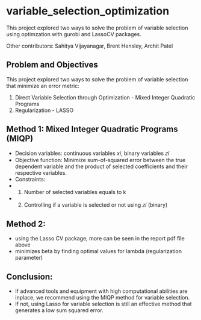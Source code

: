 # variable_selection_optimization
This project explored two ways to solve the problem of variable selection using optimzation with gurobi and LassoCV packages. 

Other contributors: Sahitya Vijayanagar, Brent Hensley, Archit Patel

## Problem and Objectives
This project explored two ways to solve the problem of variable selection that minimize an error metric:
1. Direct Variable Selection through Optimization - Mixed Integer Quadratic Programs
2. Regularization - LASSO

## Method 1: Mixed Integer Quadratic Programs (MIQP)
- Decision variables: continuous variables 𝑥𝑖, binary variables 𝑧𝑖
- Objective function: Minimize sum-of-squared error between the true dependent variable and the product of selected coefficients and their respective variables.
- Constraints:
- 1. Number of selected variables equals to k
- 2. Controlling if a variable is selected or not using 𝑧𝑖 (binary)

## Method 2: 
- using the Lasso CV package, more can be seen in the report pdf file above
- minimizes beta by finding optimal values for lambda (regularization parameter)

## Conclusion:
- If advanced tools and equipment with high computational abilities are inplace, we recommend using the MIQP method for variable selection. 
- If not, using Lasso for variable selection is still an effective method that generates a low sum squared error.
